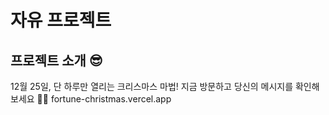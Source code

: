 # 자유 프로젝트

## 프로젝트 소개 😎

12월 25일, 단 하루만 열리는 크리스마스 마법! 지금 방문하고 당신의 메시지를 확인해보세요 🎅🎄
fortune-christmas.vercel.app
